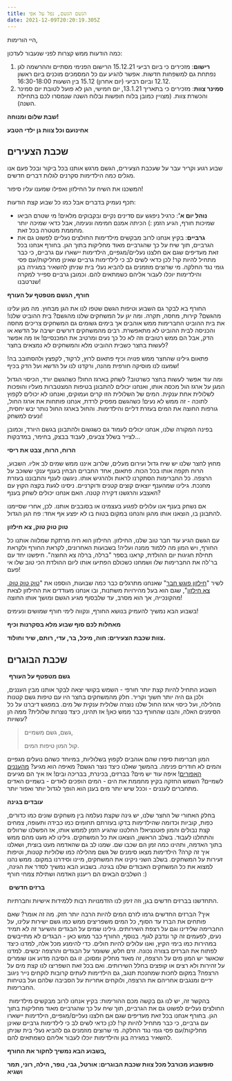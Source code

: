 ```yaml
---
title: הגשם הגשם, נפל על אפי
date: 2021-12-09T20:20:19.305Z
---
```

היי הורימות,

כמה הודעות ממש קצרות לפני שנעבור לעדכון:

1. **רישום**: מזכירים כי ביום רביעי 15.12.21 הרישום הפנימי מסתיים וההרשמה לגן נפתחת גם למשפחות חדשות. אפשר להגיע עם כל המסמכים מוכנים ביום ראשון 12.12 וביום רביעי (יום אחרון) 15.12 בין השעות 16:30-18:00.
2. **סמינר צוות**: מזכירים כי בתאריך 13.1.21, יום חמישי, הגן לא פועל לטובת יום סמינר והכשרת צוות. (מצויין כמובן בלוח חופשות ובלוח השנה שנמסרו לכם בתחילת השנה). 

**שבת שלום ומנוחה!**

**אחינועם וכל צוות גן ילדי הטבע**

## שכבת הצעירים

שבוע רגוע וקריר עבר על שעכבת הצעירים, הגשם מרגש אותנו בכל ביקור ובכל פעם אנו מגלים כמה הילדימות סקרנים לגלות דברים חדשים.

המשכנו את השיח על החילזון ואפילו שמענו עליו סיפור!

תכף נעמיק בדברים אבל כמו כל שבוע קצת הודעות:

* **נוהל יום א'**: כרגיל ניפגש עם סדינים נקיים ובקבוקים מלאים! מי שטרם הביאו שמיכות חורף, הגיע הזמן :) הכיתה אמנם חמימה ונעימה, אבל כדאי שמיכה יותר מחממת מטטרה בכל זאת.
* **גרביים**: בקיץ אנחנו לרוב מבקשים מילדימות החולצים נעליים לפשוט גם את הגרביים, תוך שיח על כך שהגרביים מאוד מחליקות בתוך הגן. בחורף אנחנו בכל זאת מעדיפים שגם אם חלצנו נעליים/מגפיים, הילדימות יישארו עם גרביים, כי כבר מתחיל להיות קר! לכן כדאי לשים לב כי לילדימות גרביים שאינן מחליקות/עם פסי גומי נגד החלקה. מי שרוצים מוזמנים גם להביא נעלי בית שניתן להשאיר במגירה בגן והילדימות יוכלו לעבור אליהם כשמתאים להם. וכמובן גרביים ספייר למקרה שנרטבנו!

**חורף, הגשם מטפטף על העורף**

החורף בא לבקר גם השבוע וטיפות הגשם שטפו לנו את הגן מבחוץ. מה מגן עלינו מהגשם? קירות, מחסה, תקרה. ומה יגן על המשחקים שלנו מהגשם? בית ההוביט שלנו! את בית ההוביט החברימות ממש אוהבים אך בימים גשומים גם המשחקים צריכים מחסה והכניסה לבית ההוביט לא מתאפשרת. רבים מהמשחקים דורשים ישיבה על הדשא או הדק, אבל הם ממש רטובים וזה לא כל כך נעים ומרטיב את המכנסיים! אז מה אפשר לעשות בחצר כשבית ההוביט מלא והמשחקים לא נמצאים בחצר?

פתאום גילינו שהחצר ממש פנויה וכיף פתאום לרוץ, לרקוד, לקפצץ ולהסתובב בה! שמענו לנו מוסיקה חורפית מהנה, ורקדנו לנו על הדשא ועל הדק בכיף!

ומה עוד אפשר לעשות בחצר כשרטוב? לשחק בארגז החול! כשהגשם יורד, הכיסוי הגדול המגן על ארגז הול מכסה אותו, ואנחנו יכולים להתבונן בטיפות המצטברות מעליו והופכות לשלולית אחת ענקית. המים של השלולית הזו קרים ועמוקים, ואנחנו לא יכולים לקפוץ לתוכה - זה ממש לא נעים! כשהגשם מפסיק לרדת, אנחנו פותחות את ארגז החול, גורפות החוצה את המים בעזרת דליים והילדימות. והחול בארגז החול נותר יבש יחסית, ונעים למשחק!

בפינה המקורה שלנו, אנחנו יכולים לעמוד גם כשגשום ולהתבונן בגשם היורד, וכמובן לצייר בשלל צבעים, לעבוד בבצק, בחימר, במדבקות…

**הרוח, הרוח, צבט את ריסי**

מחוץ לחצר שלנו יש שיח גדול ועירום מעלים, שלרוב איננו ממש שמים לב אליו. השבוע, הרוח תקפה אותו בכל הכוח. פתאום, אחד החברים הבחין בענף ענקי ששוכב על הרצפה. כל החברימות הסתקרנו לראות ולהרגיש אותו. ניגשנו לענף והתבוננו בעזרת מחנכת. גילינו שמהענף יוצאים קוצים קטנים ודוקרניים. ניסינו לגעת בקצה הקוץ עם האצבע והרגשנו דקירה קטנה. האם אנחנו יכולים לשחק בענף?

אם נשחק בענף אנו עלולים לפגוע בעצמינו או בסובבים אותנו. לכן, אחרי שסיימנו להתבונן בו, הוצאנו אותו מהגן והנחנו במקום בטוח בו לא יפצע אף אחד: פח הגן הגדול.

**טוק טוק טוק, צא חילזון**

עם הגשם הגיע עוד חבר טוב שלנו, החילזון. החילזון הוא חיה מרתקת שמלווה אותנו כל החורף, ויש המון מה ללמוד ממנה ועליה! בשבועות האחרונים, לקראת החורף ולקראת תחילת חגיגות יום ההולדת, קראנו בספר "ברלה, ברלה צא החוצה". חיפשנו יחד עם בר'לה את החברימות שלו ושמחנו כשכולם הפתיעו אותו ליום ההולדת הכי טוב שלו אי פעם!

לשיר "[חילזון פוגש חבר](https://www.youtube.com/watch?v=VRf9RZa-HRI)" שאנחנו מתרגלים כבר כמה שבועות, הוספנו את "[טוק טוק טוק, צא חילזון](https://www.youtube.com/watch?v=lUDJ9FzyyP4)", שגם הוא בעל מהירויות משתנות, ובו אנחנו מעודדים את החילזון לצאת מהקונכייה, אך הוא מסרב, עד שלבסוף מגיע הגשם ומושך אותו החוצה!

בשבוע הבא נמשיך להעמיק בנושא החורף, ונקווה לימי חורף שמושים ונעימים!

**מאחלות לכם סוף שבוע מלא בסקרנות וכיף**

**צוות שכבת הצעירים: חוה, מיכל, בר, עדי, רותם, שיר וחולוד.**

## שכבת הבוגרים

 **גשם מטפטף על העורף**

השבוע התחיל להיות קצת יותר חורפי - השמש בקושי יצאה לבקר אותנו מבין העננים, ולכן גם היה יותר חשוך וקריר. חלק מהמשחקים בחצר היו עם טיפות גשם קטנות מהלילה, ועל כיסוי ארגז החול שלנו נוצרה שלולית ענקית של מים. במפגש דיברנו על כל הסימנים האלה, והבנו שהחורף כבר ממש כאן! אז תהינו, כיצד נוצרות שלולית? ממה הן עשויות?

> גשם, גשם משמיים,
>
> קול המון טיפות המים.

המון חברימות סיפרו שהם אוהבים לקפוץ בשלוליות, במיוחד כשהם נועלים מגפיים והמים לא חודרים פנימה. בהמשך שאלנו כיצד נוצר הגשם? מאיפה הוא מגיע? [מהעננים האפורים](https://youtu.be/u2yJkxT87_U%20-%20%D7%A2%D7%A0%D7%A0%D7%99%D7%9D)! איפה עוד יש מים? בברזים, בכינרת, בבריכה ובים! אז איך הם מגיעים לשמיים? השמש החזקה בקיץ מחממת את הים - המים הופכים לאדים - בשמיים האדים מתחברים לעננים - וככל שיש יותר מים בענן הוא הופך לגדול יותר ואפור יותר. 

**עובדים בגינה**

בחלק האחורי של החצר שלנו, יש גינה שקצת נעלמה בין משחקים שונים כמו כדורים, כפות, קוביות וכדומה שהילדימות בדקו בעזרתם תחומים כמו כבידה ותעופה, צמחים קצת נבולים והמון פוטנציאל! החלטנו שהגיע הזמן לממש אותו, אז הפשלנו שרוולים והתחלנו לעבוד. בשלב הראשון, הוצאנו את כל המשחקים. גילינו לא מעט מהם ממש בתוך האדמה, ותהינו כמה זמן הם שכבו שם. שמנו לב גם שהאדמה מעט בוצית, ושאלנו איך זה קרה? הילדימות מצאו סימנים של גשם מהלילה כמו שלוליות קטנות, וטיפות זעירות על המשחקים. בשלב השני ניקינו את המשחקים, מיינו וסידרנו במקום. ממש נהנו למצוא את כל המשחקים האבודים שלנו בגינה. בשבוע הבא נמשיך לסדר את הגינה, השלבים הבאים הם ריענון האדמה ושתילת צמחי חורף :)

 **ברזים חדשים**

התחדשנו בברזים חדשים בגן, וזה זימן לנו הזדמנויות רבות ללמידות אישיות וחברתיות. 

איך? הברזים החדשים גרמו לזרם המים להיות הרבה יותר חזק. מה זה אומר? שאם פותחים את הברז עד הסוף, כל המים משפריצים ממש כמו גשם ישירות עלינו, על החברימה שלידינו וגם על רצפת השירותים. גילינו שמים על הבגדים והשיער זה לא תמיד נעים, לפעמים זה קר ונדבק לגוף. בנוסף, החורף כבר ממש כאן - הבגדים לא מתייבשים במהירות כמו בימי הקיץ, ואנו עלולים להיות חולים. כדי להימנע מכל אלה, למדנו כיצד לפתוח את הברזים בצורה נכונה. זרם חלש, ששומר על הבגדים והרצפה יבשים. למדנו שכאשר יש המון מים על הרצפה, זה מאוד מחליק ומסוכן. זו גם הסיבה מדוע אנו שומרים על זהירות ולא רצים או קופצים בחלל השירותים. ואם בכל זאת השפריצו לנו קצת מים על הרצפה? במקום לחכות שמחנכת תנגב, גם הילדימות לעתים קרובות לוקחים נייר ניגוב ידיים ומנגבים אחריהם את הרצפה, ולוקחים אחריות על הסביבה שלהם ועל בטיחות החברימות.

 בהקשר זה, יש לנו גם בקשה מכם ההורימות: בקיץ אנחנו לרוב מבקשים מילדימות החולצים נעליים לפשוט גם את הגרביים, תוך שיח על כך שהגרביים מאוד מחליקות בתוך הגן. בחורף אנחנו בכל זאת מעדיפים שגם אם חלצנו נעליים/מגפיים, הילדימות יישארו עם גרביים, כי כבר מתחיל להיות קר! לכן כדאי לשים לב כי לילדימות גרביים שאינן מחליקות/עם פסי גומי נגד החלקה. מי שרוצים מוזמנים גם להביא נעלי בית שניתן להשאיר במגירה בגן והילדימות יוכלו לעבור אליהם כשמתאים להם.

**בשבוע הבא נמשיך לחקור את החורף,** 

**סופשבוע מכורבל מכל צוות שכבת הבוגרים: אורטל, גבי, נופר, הילה, רוני, תמר ושגיא**